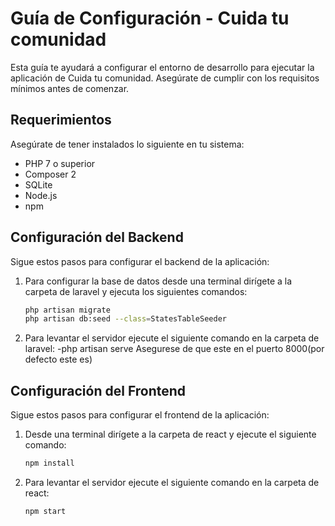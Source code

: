 # Guía de Configuración - Cuida tu comunidad

Esta guía te ayudará a configurar el entorno de desarrollo para ejecutar la aplicación de Cuida tu comunidad. Asegúrate de cumplir con los requisitos mínimos antes de comenzar.

## Requerimientos

Asegúrate de tener instalados lo siguiente en tu sistema:

- PHP 7 o superior
- Composer 2
- SQLite
- Node.js
- npm

## Configuración del Backend

Sigue estos pasos para configurar el backend de la aplicación:

1. Para configurar la base de datos desde una terminal dirígete a la carpeta de laravel y ejecuta los siguientes comandos:
    ```bash
    php artisan migrate
    php artisan db:seed --class=StatesTableSeeder
2. Para levantar el servidor ejecute el siguiente comando en la carpeta de laravel:
    -php artisan serve
Asegurese de que este en el puerto 8000(por defecto este es)

## Configuración del Frontend

Sigue estos pasos para configurar el frontend de la aplicación:

1. Desde una terminal dirígete a la carpeta de react y ejecute el siguiente comando:
    ```bash
    npm install
2. Para levantar el servidor ejecute el siguiente comando en la carpeta de react:
    ```bash
    npm start
